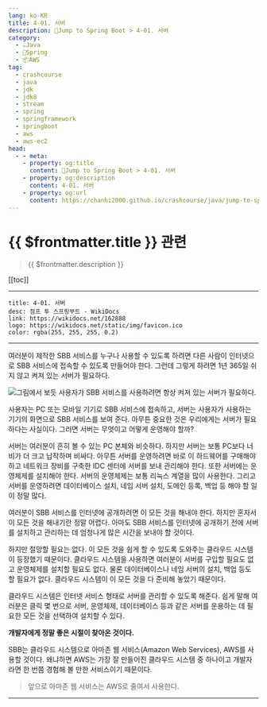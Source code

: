 ```yaml
---
lang: ko-KR
title: 4-01. 서버
description: 🍃Jump to Spring Boot > 4-01. 서버
category:
  - ☕️Java
  - 🍃Spring
  - 📦AWS
tag: 
  - crashcourse
  - java
  - jdk
  - jdk8
  - stream
  - spring
  - springframework
  - springboot
  - aws
  - aws-ec2
head:
  - - meta:
    - property: og:title
      content: 🍃Jump to Spring Boot > 4-01. 서버
    - property: og:description
      content: 4-01. 서버
    - property: og:url
      content: https://chanhi2000.github.io/crashcourse/java/jump-to-spring-boot/04A.html
---
```


# {{ $frontmatter.title }} 관련

> {{ $frontmatter.description }}

[[toc]]

---

```component VPCard
title: 4-01. 서버
desc: 점프 투 스프링부트 - WikiDocs
link: https://wikidocs.net/162888
logo: https://wikidocs.net/static/img/favicon.ico
color: rgba(255, 255, 255, 0.2)
```

---

여러분이 제작한 SBB 서비스를 누구나 사용할 수 있도록 하려면 다른 사람이 인터넷으로 SBB 서비스에 접속할 수 있도록 만들어야 한다. 그런데 그렇게 하려면 1년 365일 쉬지 않고 켜져 있는 서버가 필요하다.

![그림에서 보듯 사용자가 SBB 서비스를 사용하려면 항상 켜져 있는 서버가 필요하다.](https://wikidocs.net/images/page/162888/O_4-01_1.png)


사용자는 PC 또는 모바일 기기로 SBB 서비스에 접속하고, 서버는 사용자가 사용하는 기기의 화면으로 SBB 서비스를 보여 준다. 아무튼 중요한 것은 우리에게는 서버가 필요하다는 사실이다. 그러면 서버는 무엇이고 어떻게 운영해야 할까?

서버는 여러분이 흔히 볼 수 있는 PC 본체와 비슷하다. 하지만 서버는 보통 PC보다 너비가 더 크고 납작하며 비싸다. 아무튼 서버를 운영하려면 바로 이 하드웨어를 구매해야 하고 네트워크 장비를 구축한 IDC 센터에 서버를 보내 관리해야 한다. 또한 서버에는 운영체제를 설치해야 한다. 서버의 운영체제는 보통 리눅스 계열을 많이 사용한다. 그리고 서버를 운영하려면 데이터베이스 설치, 네임 서버 설치, 도메인 등록, 백업 등 해야 할 일이 정말 많다.

여러분이 SBB 서비스를 인터넷에 공개하려면 이 모든 것을 해내야 한다. 하지만 혼자서 이 모든 것을 해내기란 정말 어렵다. 아마도 SBB 서비스를 인터넷에 공개하기 전에 서버를 설치하고 관리하는 데 엄청나게 많은 시간을 보내야 할 것이다.

하지만 절망할 필요는 없다. 이 모든 것을 쉽게 할 수 있도록 도와주는 클라우드 시스템이 등장했기 때문이다. 클라우드 시스템을 사용하면 여러분이 서버를 구입할 필요도 없고 운영체제를 설치할 필요도 없다. 물론 데이터베이스나 네임 서버의 설치, 백업 등도 할 필요가 없다. 클라우드 시스템이 이 모든 것을 다 준비해 놓았기 때문이다.

클라우드 시스템은 인터넷 서비스 형태로 서버를 관리할 수 있도록 해준다. 쉽게 말해 여러분은 클릭 몇 번으로 서버, 운영체제, 데이터베이스 등과 같은 서버를 운용하는 데 필요한 모든 것을 선택하여 설치할 수 있다.

__개발자에게 정말 좋은 시절이 찾아온 것이다.__

SBB는 클라우드 시스템으로 아마존 웹 서비스(Amazon Web Services), AWS를 사용할 것이다. 왜냐하면 AWS는 가장 잘 만들어진 클라우드 시스템 중 하나이고 개발자라면 한 번쯤 경험해 볼 만한 서비스이기 때문이다.

> 앞으로 아마존 웹 서비스는 AWS로 줄여서 사용한다.

---

<TagLinks />